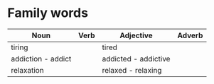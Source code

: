 # Family words
| Noun | Verb | Adjective | Adverb |
| ----------- | ----------- | ----------- | ----------- |
| tiring | | tired | |
| addiction - addict | | addicted - addictive | |
| relaxation | | relaxed - relaxing | |
